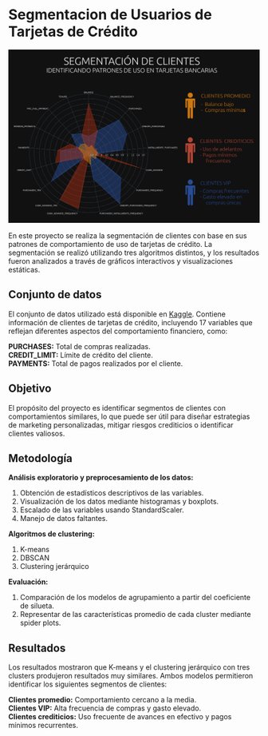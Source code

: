 # Segmentacion de Usuarios de Tarjetas de Crédito

![resumen de resultados](https://github.com/DelilChincoya/Segmentacion_de_clientes/blob/main/Imagenes/hierarchical_3_clusters_dark_spider_plot_300_resumen2.png)

En este proyecto se realiza la segmentación de clientes con base en sus patrones de comportamiento de uso de tarjetas de crédito. La segmentación se realizó utilizando tres algoritmos distintos, y los resultados fueron analizados a través de gráficos interactivos y visualizaciones estáticas.

## Conjunto de datos
El conjunto de datos utilizado está disponible en [Kaggle](https://www.kaggle.com/datasets/arjunbhasin2013/ccdata). Contiene información de clientes de tarjetas de crédito, incluyendo 17 variables que reflejan diferentes aspectos del comportamiento financiero, como:

**PURCHASES:** Total de compras realizadas.  
**CREDIT_LIMIT:** Límite de crédito del cliente.  
**PAYMENTS:** Total de pagos realizados por el cliente.  

## Objetivo
El propósito del proyecto es identificar segmentos de clientes con comportamientos similares, lo que puede ser útil para diseñar estrategias de marketing personalizadas, mitigar riesgos crediticios o identificar clientes valiosos.

## Metodología

**Análisis exploratorio y preprocesamiento de los datos:**
1. Obtención de estadísticos descriptivos de las variables.
2. Visualización de los datos mediante histogramas y boxplots.
3. Escalado de las variables usando StandardScaler.
4. Manejo de datos faltantes.

**Algoritmos de clustering:**
1. K-means
2. DBSCAN
3. Clustering jerárquico
 
**Evaluación:**
1. Comparación de los modelos de agrupamiento a partir del coeficiente de silueta.
2. Representar de las características promedio de cada cluster mediante spider plots.

## Resultados
Los resultados mostraron que K-means y el clustering jerárquico con tres clusters produjeron resultados muy similares. Ambos modelos permitieron identificar los siguientes segmentos de clientes:

**Clientes promedio:** Comportamiento cercano a la media.  
**Clientes VIP:** Alta frecuencia de compras y gasto elevado.  
**Clientes crediticios:** Uso frecuente de avances en efectivo y pagos mínimos recurrentes.  
